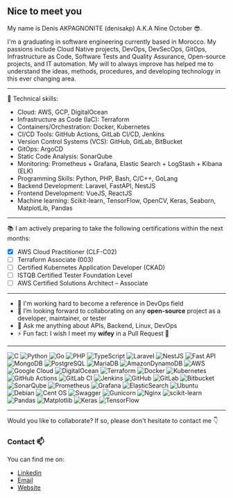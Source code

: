 ## Nice to meet you 

My name is Denis AKPAGNONITE (denisakp) A.K.A Nine October 😎​.

I'm a graduating in software engineering currently based in Morocco. My passions include Cloud Native projects, DevOps, DevSecOps, GitOps, Infrastructure as Code, Software Tests and Quality Assurance, Open-source projects, and IT automation. My will to always improve has helped me to understand the ideas, methods, procedures, and developing technology in this ever changing area.

---

💼 Technical skills:

- Cloud: AWS, GCP, DigitalOcean
- Infrastructure as Code (IaC): Terraform
- Containers/Orchestration: Docker, Kubernetes
- CI/CD Tools: GitHub Actions, GitLab CI/CD, Jenkins
- Version Control Systems (VCS): GitHub, GitLab, BitBucket
- GitOps: ArgoCD
- Static Code Analysis: SonarQube
- Monitoring: Prometheus + Grafana, Elastic Search + LogStash + Kibana (ELK)
- Programming Skills: Python, PHP, Bash, C/C++, GoLang
- Backend Development: Laravel, FastAPI, NestJS
- Frontend Development: VueJS, ReactJS
- Machine learning: Scikit-learn, TensorFlow, OpenCV, Keras, Seaborn, MatplotLib, Pandas

---

📚 I am actively preparing to take the following certifications within the next months:

- [x] AWS Cloud Practitioner (CLF-C02)
- [ ] Terraform Associate (003)
- [ ] Certified Kubernetes Application Developer (CKAD)
- [ ] ISTQB Certified Tester Foundation Level
- [ ] AWS Certified Solutions Architect – Associate

---

- 🎯 I'm working hard to become a reference in DevOps field
- 👯 I’m looking forward to collaborating on any **open-source** project as a developer, maintainer, or tester
- 💬 Ask me anything about APIs, Backend, Linux, DevOps
- ⚡ Fun fact: I wish I meet my **wifey** in a Pull Request 🙈

---

![C](https://img.shields.io/badge/c-%2300599C.svg?style=for-the-badge&logo=c&logoColor=white)  ![Python](https://img.shields.io/badge/python-%2314354C.svg?style=for-the-badge&logo=python&logoColor=yellow) ![Go](https://img.shields.io/badge/go-%2300ADD8.svg?style=for-the-badge&logo=go&logoColor=white) ![PHP](https://img.shields.io/badge/php-%23777BB4.svg?style=for-the-badge&logo=php&logoColor=white) ![TypeScript](https://img.shields.io/badge/typescript-%23007ACC.svg?style=for-the-badge&logo=typescript&logoColor=white) ![Laravel](https://img.shields.io/badge/laravel-%23FF2D20.svg?style=for-the-badge&logo=laravel&logoColor=white) ![NestJS](https://img.shields.io/badge/nestjs-%23E0234E.svg?style=for-the-badge&logo=nestjs&logoColor=white) ![Fast API](https://img.shields.io/badge/fastapi-FCC624.svg?style=for-the-badge&logo=fastapi&logoColor=white) ![MongoDB](https://img.shields.io/badge/MongoDB-%234ea94b.svg?style=for-the-badge&logo=mongodb&logoColor=white) ![PostgreSQL](https://img.shields.io/badge/postgres-%23316192.svg?style=for-the-badge&logo=postgresql&logoColor=white) ![MariaDB](https://img.shields.io/badge/MariaDB-003545?style=for-the-badge&logo=mariadb&logoColor=white) ![AmazonDynamoDB](https://img.shields.io/badge/Amazon%20DynamoDB-4053D6?style=for-the-badge&logo=Amazon%20DynamoDB&logoColor=white) ![AWS](https://img.shields.io/badge/AWS-%23FF9900.svg?style=for-the-badge&logo=amazon-aws&logoColor=white) ![Google Cloud](https://img.shields.io/badge/GoogleCloud-%234285F4.svg?style=for-the-badge&logo=google-cloud&logoColor=white) ![DigitalOcean](https://img.shields.io/badge/DigitalOcean-%230167ff.svg?style=for-the-badge&logo=digitalOcean&logoColor=white) ![Terraform](https://img.shields.io/badge/terraform-%235835CC.svg?style=for-the-badge&logo=terraform&logoColor=white) ![Docker](https://img.shields.io/badge/docker-%230db7ed.svg?style=for-the-badge&logo=docker&logoColor=white) ![Kubernetes](https://img.shields.io/badge/kubernetes-%23326ce5.svg?style=for-the-badge&logo=kubernetes&logoColor=white) ![GitHub Actions](https://img.shields.io/badge/github%20actions-%232671E5.svg?style=for-the-badge&logo=githubactions&logoColor=white) ![GitLab CI](https://img.shields.io/badge/gitlab%20ci-%23181717.svg?style=for-the-badge&logo=gitlab&logoColor=white) ![Jenkins](https://img.shields.io/badge/jenkins-%232C5263.svg?style=for-the-badge&logo=jenkins&logoColor=white) ![GitHub](https://img.shields.io/badge/github-%23121011.svg?style=for-the-badge&logo=github&logoColor=white) ![GitLab](https://img.shields.io/badge/gitlab-%23181717.svg?style=for-the-badge&logo=gitlab&logoColor=white)  ![Bitbucket](https://img.shields.io/badge/bitbucket-%230047B3.svg?style=for-the-badge&logo=bitbucket&logoColor=white) ![SonarQube](https://img.shields.io/badge/SonarQube-black?style=for-the-badge&logo=sonarqube&logoColor=4E9BCD) ![Prometheus](https://img.shields.io/badge/Prometheus-E6522C?style=for-the-badge&logo=Prometheus&logoColor=white) ![Grafana](https://img.shields.io/badge/grafana-%23F46800.svg?style=for-the-badge&logo=grafana&logoColor=white) ![ElasticSearch](https://img.shields.io/badge/-ElasticSearch-005571?style=for-the-badge&logo=elasticsearch) ![Ubuntu](https://img.shields.io/badge/Ubuntu-E95420?style=for-the-badge&logo=ubuntu&logoColor=white) ![Debian](https://img.shields.io/badge/Debian-D70A53?style=for-the-badge&logo=debian&logoColor=white) ![Cent OS](https://img.shields.io/badge/cent%20os-002260?style=for-the-badge&logo=centos&logoColor=F0F0F0) ![Swagger](https://img.shields.io/badge/-Swagger-%23Clojure?style=for-the-badge&logo=swagger&logoColor=white) ![Gunicorn](https://img.shields.io/badge/gunicorn-%298729.svg?style=for-the-badge&logo=gunicorn&logoColor=white) ![Nginx](https://img.shields.io/badge/nginx-%23009639.svg?style=for-the-badge&logo=nginx&logoColor=white) ![scikit-learn](https://img.shields.io/badge/scikit--learn-%23F7931E.svg?style=for-the-badge&logo=scikit-learn&logoColor=white) ![Pandas](https://img.shields.io/badge/pandas-%23150458.svg?style=for-the-badge&logo=pandas&logoColor=white) ![Matplotlib](https://img.shields.io/badge/Matplotlib-%23ffffff.svg?style=for-the-badge&logo=Matplotlib&logoColor=black) ![Keras](https://img.shields.io/badge/Keras-%23D00000.svg?style=for-the-badge&logo=Keras&logoColor=white) ![TensorFlow](https://img.shields.io/badge/TensorFlow-%23FF6F00.svg?style=for-the-badge&logo=TensorFlow&logoColor=white)
 
---
Would you like to collaborate? If so, please don't hesitate to contact me :point_down:

### Contact 📫
You can find me on:
* [Linkedin](https://www.linkedin.com/in/denis-akpagnonite-49868b171/)
* [Email](mailto:akpagnonited@gmail.com)
* [Website](https://denisakp.me/)

